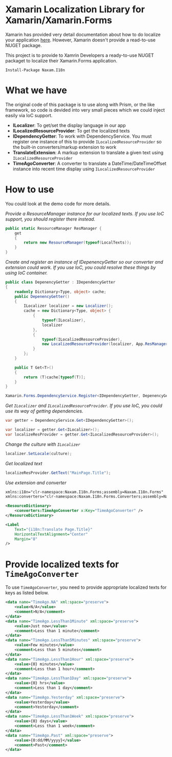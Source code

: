 # Xamarin Localization Library for Xamarin/Xamarin.Forms
Xamarin has provided very detail documentation about how to do localize your application [here](https://developer.xamarin.com/guides/xamarin-forms/advanced/localization/). However, Xamarin doesn't provide a read-to-use NUGET package.

This project is to provide to Xamrin Developers a ready-to-use NUGET packaget to localize their Xamarin.Forms application.

```
Install-Package Naxam.I18n
```

# What we have
The original code of this package is to use along with Prism, or the like framework, so code is devided into very small pieces which we could inject easily via IoC support.
- **ILocalizer**: To get/set the display language in our app
- **ILocalizedResourceProvider**: To get the localized texts
- **IDependencyGetter**: To work with DependencyService. You must register one instance of this to provide `ILocalizedResourceProvider` so the built-in converters/markup extension to work
- **TranslateExtension**: A markup extension to translate a given text using `ILocalizedResourceProvider`
- **TimeAgoConverter**: A converter to translate a DateTime/DateTimeOffset instance into recent time display using `ILocalizedResourceProvider`

# How to use
You could look at the demo code for more details.

*Provide a ResourceManager instance for our localized texts. If you use IoC support, you should register there instead.*
```c#
public static ResourceManager ResManager { 
    get
    {
        return new ResourceManager(typeof(LocalTexts));
    }
}
```

*Create and register an instance of IDepenencyGetter so our converter and extension could work. If you use IoC, you could resolve these things by using IoC container.*
```c#
public class DepenencyGetter : IDependencyGetter
{
    readonly Dictionary<Type, object> cache;
    public DepenencyGetter()
    {
        ILocalizer localizer = new Localizer();
        cache = new Dictionary<Type, object> {
            {
                typeof(ILocalizer), 
                localizer
            },
            {
                typeof(ILocalizedResourceProvider), 
                new LocalizedResourceProvider(localizer, App.ResManager)
            }
        };
    }

    public T Get<T>()
    {
        return (T)cache[typeof(T)];
    }
}
```
```c#
Xamarin.Forms.DependencyService.Register<IDependencyGetter, DepenencyGetter>();
```

*Get `ILocalizer` and `ILocalizedResourceProvider`. If you use IoC, you could use its way of getting dependencies.*
```c#
var getter = DependencyService.Get<IDependencyGetter>();

var localizer = getter.Get<ILocalizer>();
var localizeResProvider = getter.Get<ILocalizedResourceProvider>();
```

*Change the culture with `ILocalizer`*
```c#
localizer.SetLocale(culture);
```

*Get localized text*
```c#
localizeResProvider.GetText("MainPage.Title");
```

*Use extension and converter*
```xml
xmlns:i18n="clr-namespace:Naxam.I18n.Forms;assembly=Naxam.I18n.Forms"
xmlns:converters="clr-namespace:Naxam.I18n.Forms.Converters;assembly=Naxam.I18n.Forms"
```
```xml
<ResourceDictionary>
    <converters:TimeAgoConverter x:Key="TimeAgoConverter" />
</ResourceDictionary>
```
```xml
<Label
    Text="{i18n:Translate Page.Title}"
    HorizontalTextAlignment="Center"
    Margin="8"
/>
```

# Provide localized texts for `TimeAgoConverter`
To use `TimeAgoConverter`, you need to provide appropriate localized texts for keys as listed below.
```xml
<data name="TimeAgo.NA" xml:space="preserve">
    <value>N/A</value>
    <comment>N/A</comment>
</data>
<data name="TimeAgo.LessThan1Minute" xml:space="preserve">
    <value>Just now</value>
    <comment>Less than 1 minute</comment>
</data>
<data name="TimeAgo.LessThan5Minutes" xml:space="preserve">
    <value>Few minutes</value>
    <comment>Less than 5 minutes</comment>
</data>
<data name="TimeAgo.LessThan1Hour" xml:space="preserve">
    <value>{0} minutes</value>
    <comment>Less than 1 hour</comment>
</data>
<data name="TimeAgo.LessThan1Day" xml:space="preserve">
    <value>{0} hrs</value>
    <comment>Less than 1 day</comment>
</data>
<data name="TimeAgo.Yesterday" xml:space="preserve">
    <value>Yesterday</value>
    <comment>Yesterday</comment>
</data>
<data name="TimeAgo.LessThan1Week" xml:space="preserve">
    <value>{0} days</value>
    <comment>Less than 1 week</comment>
</data>
<data name="TimeAgo.Past" xml:space="preserve">
    <value>{0:dd/MM/yyyy}</value>
    <comment>Past</comment>
</data>
```






